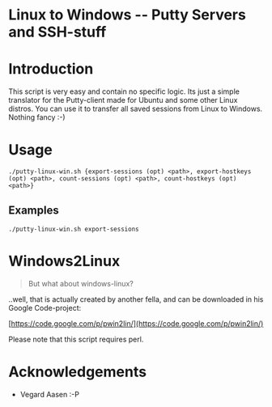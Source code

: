 Linux to Windows -- Putty Servers and SSH-stuff
==================

# Introduction

This script is very easy and contain no specific logic. Its just a simple translator for the Putty-client made for Ubuntu and some other Linux distros. You can use it to transfer all saved sessions from Linux to Windows. Nothing fancy :-)

# Usage

	./putty-linux-win.sh {export-sessions (opt) <path>, export-hostkeys (opt) <path>, count-sessions (opt) <path>, count-hostkeys (opt) <path>}

## Examples

	./putty-linux-win.sh export-sessions

# Windows2Linux

> But what about windows-linux? 

..well, that is actually created by another fella, and can be downloaded in his Google Code-project:

[https://code.google.com/p/pwin2lin/](https://code.google.com/p/pwin2lin/)

Please note that this script requires perl.

# Acknowledgements

* Vegard Aasen :-P
